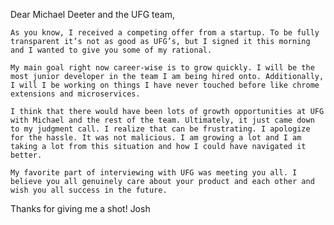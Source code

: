 Dear Michael Deeter and the UFG team,

	As you know, I received a competing offer from a startup. To be fully transparent it’s not as good as UFG’s, but I signed it this morning and I wanted to give you some of my rational.

	My main goal right now career-wise is to grow quickly. I will be the most junior developer in the team I am being hired onto. Additionally, I will I be working on things I have never touched before like chrome extensions and microservices.

	I think that there would have been lots of growth opportunities at UFG with Michael and the rest of the team. Ultimately, it just came down to my judgment call. I realize that can be frustrating. I apologize for the hassle. It was not malicious. I am growing a lot and I am taking a lot from this situation and how I could have navigated it better. 

	My favorite part of interviewing with UFG was meeting you all. I believe you all genuinely care about your product and each other and wish you all success in the future.

Thanks for giving me a shot!
Josh